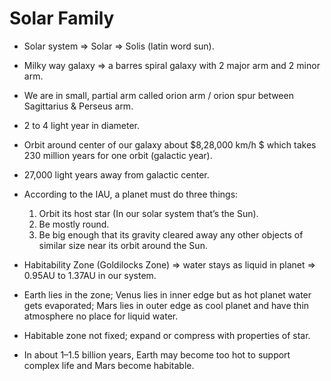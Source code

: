 # Solar Family
* Solar system => Solar => Solis (latin word sun).
* Milky way galaxy => a barres spiral galaxy with 2 major arm and 2 minor arm. 
* We are in small, partial arm called orion arm / orion spur between Sagittarius & Perseus arm. 
* 2 to 4 light year in diameter. 
* Orbit around center of our galaxy about $8,28,000 km/h $ which takes 230 million years for one orbit (galactic    year).  
* 27,000 light years away from galactic center.
* According to the IAU, a planet must do three things:

    1. Orbit its host star (In our solar system that’s the Sun).
    2. Be mostly round.
    3. Be big enough that its gravity cleared away any other objects of similar size near its orbit around the Sun.
* Habitability Zone (Goldilocks Zone) => water stays as liquid in planet => 0.95AU to 1.37AU in our system. 
* Earth lies in the zone; Venus lies in inner edge but as hot planet water gets evaporated; Mars lies in outer edge as cool planet and have thin atmosphere no place for liquid water. 
* Habitable zone not fixed; expand or compress with properties of star.
* In about 1–1.5 billion years, Earth may become too hot to support complex life and Mars become habitable.
